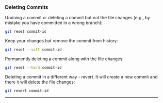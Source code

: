 ### Deleting Commits

Undoing a commit or deleting a commit but not the file changes (e.g., by mistake you have committed in a wrong branch):

```bash
git reset commit-id
```

Keep your changes but remove the commit from history:

```bash
git reset --soft commit-id
```

Permanently deleting a commit along with the file changes:

```bash
git reset --hard commit-id
```

Deleting a commit in a different way - revert. It will create a new commit and there it will delete the file changes:

```bash
git revert commit-id
```

---
